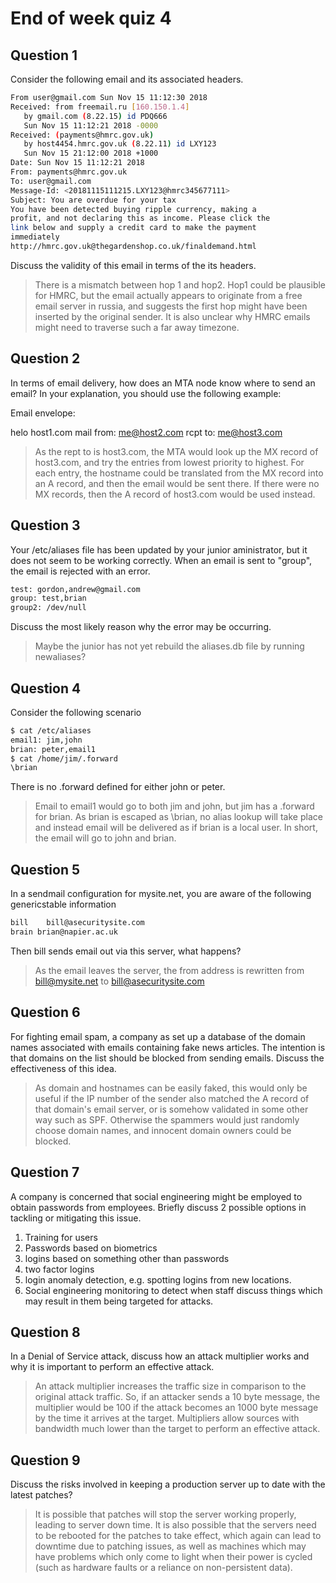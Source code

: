 # End of week quiz 4

## Question 1

Consider the following email and its associated headers.

```bash
From user@gmail.com Sun Nov 15 11:12:30 2018
Received: from freemail.ru [160.150.1.4]
   by gmail.com (8.22.15) id PDQ666
   Sun Nov 15 11:12:21 2018 -0000
Received: (payments@hmrc.gov.uk)
   by host4454.hmrc.gov.uk (8.22.11) id LXY123
   Sun Nov 15 21:12:00 2018 +1000
Date: Sun Nov 15 11:12:21 2018
From: payments@hmrc.gov.uk
To: user@gmail.com
Message-Id: <20181115111215.LXY123@hmrc345677111>
Subject: You are overdue for your tax
You have been detected buying ripple currency, making a
profit, and not declaring this as income. Please click the
link below and supply a credit card to make the payment
immediately
http://hmrc.gov.uk@thegardenshop.co.uk/finaldemand.html

```

Discuss the validity of this email in terms of the its headers.

> There is a mismatch between hop 1 and hop2. Hop1 could be plausible for HMRC, but the email actually appears to originate from a free email server in russia, and suggests the first hop might have been inserted by the original sender. It is also unclear why HMRC emails might need to traverse such a far away timezone.

## Question 2

In terms of email delivery, how does an MTA node know where to send an email? In your explanation, you should use the following example:

Email envelope:

helo host1.com
mail from: me@host2.com
rcpt to: me@host3.com

> As the rept to is host3.com, the MTA would look up the MX record of host3.com, and try the entries from lowest priority to highest. For each entry, the hostname could be translated from the MX record into an A record, and then the email would be sent there. If there were no MX records, then the A record of host3.com would be used instead.

## Question 3

Your /etc/aliases file has been updated by your junior aministrator, but it does not seem to be working correctly. When an email is sent to  "group", the email is rejected with an error.

```bash
test: gordon,andrew@gmail.com
group: test,brian
group2: /dev/null
```

Discuss the most likely reason why the error may be occurring.

> Maybe the junior has not yet rebuild the aliases.db file by running newaliases?

## Question 4

Consider the following scenario

```bash
$ cat /etc/aliases
email1: jim,john
brian: peter,email1
$ cat /home/jim/.forward
\brian
```

There is no .forward defined for either john or peter.

> Email to email1 would go to both jim and john, but jim has a .forward for brian. As brian is escaped as \brian, no alias lookup will take place and instead email will be delivered as if brian is a local user.
> In short, the email will go to john and brian.

## Question 5

In a sendmail configuration for mysite.net, you are aware of the following genericstable information

```bash
bill    bill@asecuritysite.com
brain brian@napier.ac.uk
```

Then bill sends email out via this server, what happens?

> As the email leaves the server, the from address is rewritten from bill@mysite.net to bill@asecuritysite.com

## Question 6

For fighting email spam, a company as set up a database of the domain names associated with emails containing fake news articles. The intention is that domains on the list should be blocked from sending emails. Discuss the effectiveness of this idea.

> As domain and hostnames can be easily faked, this would only be useful if the IP number of the sender also matched the A record of that domain's email server, or is somehow validated in some other way such as SPF. Otherwise the spammers would just randomly choose domain names, and innocent domain owners could be blocked.

## Question 7

A company is concerned that social engineering might be employed to obtain passwords from employees. Briefly discuss 2 possible options in tackling or mitigating this issue.

1. Training for users
2. Passwords based on biometrics
3. logins based on something other than passwords
4. two factor logins
5. login anomaly detection, e.g. spotting logins from new locations.
6. Social engineering monitoring to detect when staff discuss things which may result in them being targeted for attacks.

## Question 8

In a Denial of Service attack, discuss how an attack multiplier works and why it is important to perform an effective attack.

> An attack multiplier increases the traffic size in comparison to the original attack traffic. So, if an attacker sends a 10 byte message, the multiplier would be 100 if the attack becomes an 1000 byte message by the time it arrives at the target.
> Multipliers allow sources with bandwidth much lower than the target to perform an effective attack.

## Question 9

Discuss the risks involved in keeping a production server up to date with the latest patches?

> It is possible that patches will stop the server working properly, leading to server down time. It is also possible that the servers need to be rebooted for the patches to take effect, which again can lead to downtime due to patching issues, as well as machines which may have problems which only come to light when their power is cycled (such as hardware faults or a reliance on non-persistent data).